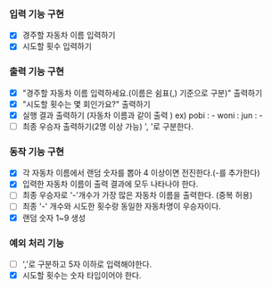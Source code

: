 ### 입력 기능 구현

- [x] 경주할 자동차 이름 입력하기
- [x] 시도할 횟수 입력하기

### 출력 기능 구현

- [x] "경주할 자동차 이름 입력하세요.(이름은 쉼표(,) 기준으로 구분)" 출력하기
- [x] "시도할 횟수는 몇 회인가요?" 출력하기
- [x] 실행 결과 출력하기 (자동차 이름과 같이 출력 )
      ex)
      pobi : -
      woni :
      jun : -
- [ ] 최종 우승자 출력하기(2명 이상 가능) ', '로 구분한다.

### 동작 기능 구현

- [x] 각 자동차 이름에서 랜덤 숫자를 뽑아 4 이상이면 전진한다.(-를 추가한다)
- [x] 입력한 자동차 이름이 출력 결과에 모두 나타나야 한다.
- [ ] 최종 우승자로 '-'개수가 가장 많은 자동차 이름을 출력한다. (중복 허용)
- [ ] 최종 '-' 개수와 시도한 횟수랑 동일한 자동차명이 우승자이다.
- [x] 랜덤 숫자 1~9 생성

### 예외 처리 기능

- [ ] ','로 구분하고 5자 이하로 입력해야한다.
- [x] 시도할 횟수는 숫자 타입이어야 한다.
